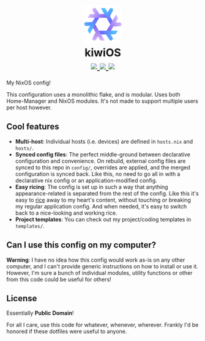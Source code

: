<h1 align="center">
	<img src="./.github/assets/nixos-logo.png" width="100px"/>
	<br>
	kiwiOS
	<br>
	<div align="center">
		<a = href="https://nixos.org">
			<img src="https://img.shields.io/badge/NixOS-unstable-blue.svg?style=for-the-badge&labelColor=1E1E2E&logo=NixOS&logoColor=C6A0F6&color=A5ADCB">
		</a>
		<a href="https://github.com/leoluxo/dots/">
			<img src="https://img.shields.io/github/repo-size/leoluxo/dots?color=A5ADCB&labelColor=1E1E2E&style=for-the-badge&logo=github&logoColor=C6A0F6">
		</a>
		<a>
			<img src="https://img.shields.io/static/v1.svg?style=for-the-badge&label=License&message=CC0&colorA=1E1E2E&colorB=A5ADCB&logo=unlicense&logoColor=C6A0F6&"/>
		</a>
	</div>
</h1>

My NixOS config!

This configuration uses a monolithic flake, and is modular. Uses both Home-Manager and NixOS modules.
It's not made to support multiple users per host however.

## Cool features
- **Multi-host**: Individual hosts (i.e. devices) are defined in `hosts.nix` and `hosts/`.
- **Synced config files**: The perfect middle-ground between declarative configuration and convenience. On rebuild, external config files are synced to this repo in `config/`, overrides are applied, and the merged configuration is synced back. Like this, no need to go all in with a declarative nix config or an application-modified config.
- **Easy ricing**: The config is set up in such a way that anything appearance-related is separated from the rest of the config. Like this it's easy to [rice](https://www.reddit.com/r/unixporn) away to my heart's content, without touching or breaking my regular application config. And when needed, it's easy to switch back to a nice-looking and working rice.
- **Project templates**: You can check out my project/coding templates in `templates/`.

## Can I use this config on my computer?
**Warning**: I have no idea how this config would work as-is on any other computer, and I can't provide generic instructions on how to install or use it.
However, I'm sure a bunch of individual modules, utility functions or other from this code could be useful for others!

## License
Essentially **Public Domain**!

For all I care, use this code for whatever, whenever, wherever.
Frankly I'd be honored if these dotfiles were useful to anyone.